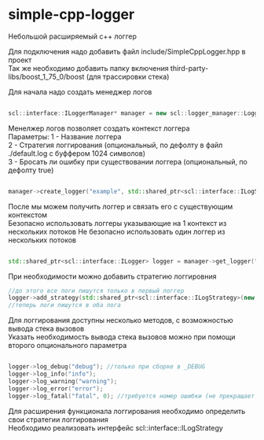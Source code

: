 # simple-cpp-logger
Небольшой расширяемый c++ логгер

Для подключения надо добавить файл include/SimpleCppLogger.hpp в проект    
Так же необходимо добавить папку включения third-party-libs/boost_1_75_0/boost (для трассировки стека)

Для начала надо создать менеджер логов

```cpp

scl::interface::ILoggerManager* manager = new scl::logger_manager::LoggerManager();

```

Менелжер логов позволяет создать контекст логгера    
Параметры:
1 - Название логгера    
2 - Стратегия логгирования (опциональный, по дефолту в файл ./default.log с буффером 1024 символов)    
3 - Бросать ли ошибку при существовании логгера (опциональный, по дефолту true)     

```cpp

manager->create_logger("example", std::shared_ptr<scl::interface::ILogStrategy>(new scl::strategy::FileLogStrategy("./example.log", 0)));

```

После мы можем получить логгер и связать его с существующим контекстом    
Безопасно использовать логгеры указывающие на 1 контекст из нескольких потоков
Не безопасно использовать один логгер из нескольких потоков

```cpp

std::shared_ptr<scl::interface::ILogger> logger = manager->get_logger("example");

```

При необходимости можно добавить стратегию логгировния

```cpp
//до этого все логи пишутся только в первый логгер
logger->add_strategy(std::shared_ptr<scl::interface::ILogStrategy>(new scl::strategy::ConsoleLogStrategy(0)));
//теперь логи пишутся в оба лога

```

Для логгирования доступны несколько методов, с возможностью вывода стека вызовов   
Указать необходимость вывода стека вызовов можно при помощи второго опционального параметра

```cpp

logger->log_debug("debug"); //только при сборке в _DEBUG
logger->log_info("info");
logger->log_warning("warning");
logger->log_error("error");
logger->log_fatal("fatal", 0); //требуется номер ошибки (не прекращает работу программы, только для дополнительной идентификации)

```

Для расширения функционала логгирования необходимо определить свои стратегии логгирования    
Необходимо реализовать интерфейс scl::interface::ILogStrategy    